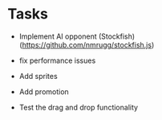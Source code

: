 # Tasks

- Implement AI opponent (Stockfish) (https://github.com/nmrugg/stockfish.js)

- fix performance issues

- Add sprites

- Add promotion

* Test the drag and drop functionality
